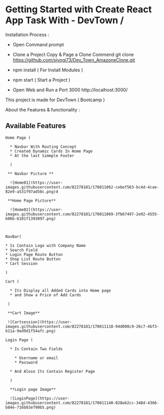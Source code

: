 # Getting Started with Create React App Task With - DevTown /


Installation Process :

   * Open Command prompt
   * Clone a Project Copy & Page a Clone Commend
     git clone https://github.com/sjyogi73/Dev_Town_AmazoneClone.git
   
   * npm install ( For Install Modules )
   * npm start ( Start a Project )
   * Open Web and Run a Port 3000
     http://localhost:3000/
     

This project is made for DevTown ( Bootcamp )

About the Features & functionality :


## Available Features

    Home Page (
    
      * Navbar With Routing Concept
      * Created Dynamic Cards In Home Page 
      * At the last Simmple Footer 
      
      )
      
     ** Navbar Picture **
     
      ![Home01](https://user-images.githubusercontent.com/82278181/170811062-cebef563-bc4d-4cae-82e9-a531f97ad58c.png)4
      
     **Home Page Picture**
      
      ![Home02](https://user-images.githubusercontent.com/82278181/170811069-3fb67497-2e92-4555-b06b-6101f1393097.png)


      
    NavBar(
    
    * Is Contain Logo with Company Name 
    * Search Field 
    * Login Page Route Button
    * Shop List Route Button
    * Cart Session
    
    )
    
    Cart (
      
      * Its Display all Added Cards into Home page 
      * and Show a Price of Add Cards
      
     )
     
     **Cart Image**
     
     ![Cartsession](https://user-images.githubusercontent.com/82278181/170811118-94d008c9-26c7-4bf3-b11a-9ed9d1f54afc.png)

    Login Page (
    
      * Is Contain Two Fields 
       
        * Username or email
        * Password
        
      * And Aloso Its Contain Register Page
      
      )
      
      **Login page Image**
      
      ![LoginPage](https://user-images.githubusercontent.com/82278181/170811140-028eb2cc-348d-4366-b84e-716b03ef90b5.png)

      
    
    
    
      
      

